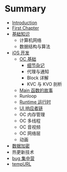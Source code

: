 # Summary

* [Introduction](README.md)
* [First Chapter](chapter1.md)
* [基础知识](ji-chu-zhi-shi.md)
  * 计算机网络
  * 数据结构与算法
* [iOS 开发](ios-kai-fa.md)
  * [OC 基础](ios-kai-fa/oc-ji-chu.md)
    * [细节杂记](ios-kai-fa/oc-ji-chu/xi-jie-za-ji.md)
    * 代理与通知
    * Block 详解
    * KVC 与 KVO 剖析
  * [Main 函数的故事](ios-kai-fa/mainhan-shu-de-gu-shi.md)
  * Runloop
  * [Runtime 运行时](ios-kai-fa/runtime-yun-xing-shi.md)
  * [UI 响应者链](ios-kai-fa/uixiang-ying-zhe-lian.md)
  * OC 内存管理
  * OC 多线程
  * OC 音视频
  * OC 网络层
  * 动画
* [数据加密](shu-ju-jia-mi.md)
* 热更新技术
* [bug 集中营](bug-ji-zhong-ying.md)
* [tempURL](tempurl.md)

